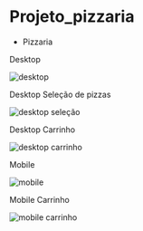 # Projeto_pizzaria

- Pizzaria

Desktop

![desktop](https://user-images.githubusercontent.com/87503905/129820845-0cb08e5b-d42d-465e-a10d-c038a0dff3bf.png)


Desktop Seleção de pizzas

![desktop seleção](https://user-images.githubusercontent.com/87503905/129820868-5237c08d-1e0d-4e9f-a2f4-e5110c00f062.png)


Desktop Carrinho

![desktop carrinho](https://user-images.githubusercontent.com/87503905/129820898-de93311f-7aa3-49ae-820e-ada5d1e487f4.png)


Mobile

![mobile](https://user-images.githubusercontent.com/87503905/129820922-61734e2a-4554-4983-9dd9-9a726a9026df.png)



Mobile Carrinho

![mobile carrinho](https://user-images.githubusercontent.com/87503905/129820940-fccd99d0-62a7-43d6-9bfb-b2063aea8684.png)

